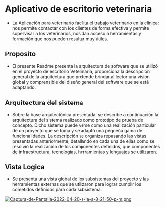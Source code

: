 # Aplicativo de escritorio veterinaria

- La Aplicación para veterinario facilita el trabajo veterinario en la clínica: nos permite contactar con los clientes de forma efectiva y permite supervisar a los veterinarios, nos dan acceso a herramientas y formación que nos pueden resultar muy útiles.

## Proposito

- El presente Readme presenta la arquitectura de software que se utilizó en el proyecto de escritorio Veterinaria, proporciona la descripción general de la arquitectura que pretende brindar al lector una visión global y comprensible del diseño general del software que se está adaptando.

## Arquitectura del sistema

- Sobre la base arquitectónica presentada, se describe a continuación la arquitectura del sistema realizado como prototipo de prueba de concepto. Dicho sistema puede verse como una realización particular de un proyecto que se toma y se adaptó una pequeña gama de funcionalidades. La descripción se organiza repasando las vistas presentadas anteriormente, detallando en cada una de ellas como se resolvió la realización de los componentes definidos, que componentes de infraestructura, tecnologías, herramientas y lenguajes se utilizaron.

## Vista Logica

- Se presenta una vista global de los subsistemas del proyecto y las herramientas externas que se utilizaron para lograr cumplir los cometidos definidos para cada subsistema.

[![Captura-de-Pantalla-2022-04-20-a-la-s-8-21-50-p-m.png](https://i.postimg.cc/NjgH7FN6/Captura-de-Pantalla-2022-04-20-a-la-s-8-21-50-p-m.png)](https://postimg.cc/xc489fV8)
